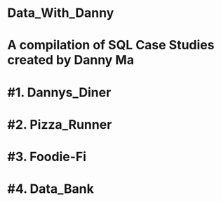 # Data_With_Danny
A compilation of SQL Case Studies created by Danny Ma
=======

#1. Dannys_Diner 
=======

#2. Pizza_Runner
=======

#3. Foodie-Fi
=======

#4. Data_Bank
=======
